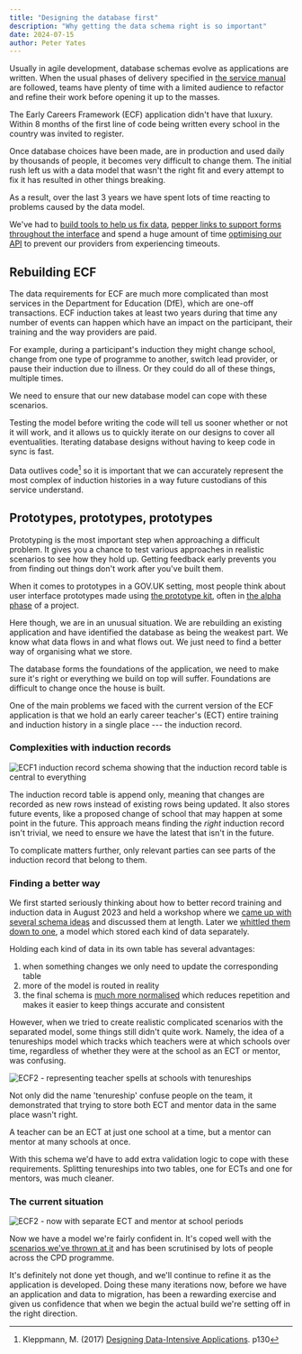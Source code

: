```yaml
---
title: "Designing the database first"
description: "Why getting the data schema right is so important"
date: 2024-07-15
author: Peter Yates
---
```


Usually in agile development, database schemas evolve as applications are written. When the usual phases of delivery specified in [the service manual](https://www.gov.uk/service-manual/agile-delivery) are followed, teams have plenty of time with a limited audience to refactor and refine their work before opening it up to the masses.

The Early Careers Framework (ECF) application didn't have that luxury. Within 8 months of the first line of code being written every school in the country was invited to register.

Once database choices have been made, are in production and used daily by thousands of people, it becomes very difficult to change them. The initial rush left us with a data model that wasn't the right fit and every attempt to fix it has resulted in other things breaking.

As a result, over the last 3 years we have spent lots of time reacting to problems caused by the data model.

We've had to [build tools to help us fix data](https://github.com/DFE-Digital/early-careers-framework/pull/3783), [pepper links to support forms throughout the interface](http://localhost:8080/manage-training/redesigning-support-forms/) and spend a huge amount of time [optimising our API](https://github.com/DFE-Digital/early-careers-framework/pull/3573) to prevent our providers from experiencing timeouts.

## Rebuilding ECF

The data requirements for ECF are much more complicated than most services in the Department for Education (DfE), which are one-off transactions. ECF induction takes at least two years during that time any number of events can happen which have an impact on the participant, their training and the way providers are paid.

For example, during a participant's induction they might change school, change from one type of programme to another, switch lead provider, or pause their induction due to illness. Or they could do all of these things, multiple times.

We need to ensure that our new database model can cope with these scenarios.

Testing the model before writing the code will tell us sooner whether or not it will work, and it allows us to quickly iterate on our designs to cover all eventualities. Iterating database designs without having to keep code in sync is fast.

Data outlives code[^1] so it is important that we can accurately represent the most complex of induction histories in a way future custodians of this service understand.

## Prototypes, prototypes, prototypes

Prototyping is the most important step when approaching a difficult problem. It gives you a chance to test various approaches in realistic scenarios to see how they hold up. Getting feedback early prevents you from finding out things don't work after you've built them.

When it comes to prototypes in a GOV.UK setting, most people think about user interface prototypes made using [the prototype kit](https://prototype-kit.service.gov.uk/docs/), often in [the alpha phase](https://www.gov.uk/service-manual/agile-delivery/how-the-alpha-phase-works) of a project.

Here though, we are in an unusual situation. We are rebuilding an existing application and have identified the database as being the weakest part. We know what data flows in and what flows out. We just need to find a better way of organising what we store.

The database forms the foundations of the application, we need to make sure it's right or everything we build on top will suffer. Foundations are difficult to change once the house is built.

One of the main problems we faced with the current version of the ECF application is that we hold an early career teacher's (ECT) entire training and induction history in a single place --- the induction record.

### Complexities with induction records

![ECF1 induction record schema showing that the induction record table is central to everything](/ecf-v2/designing-the-database-first/ecf-1-induction-record.png)

The induction record table is append only, meaning that changes are recorded as new rows instead of existing rows being updated. It also stores future events, like a proposed change of school that may happen at some point in the future. This approach means finding the _right_ induction record isn't trivial, we need to ensure we have the latest that isn't in the future.

To complicate matters further, only relevant parties can see parts of the induction record that belong to them.

### Finding a better way

We first started seriously thinking about how to better record training and induction data in August 2023 and held a workshop where we [came up with several schema ideas](https://github.com/dfE-Digital/ecf-data-model-prototypes) and discussed them at length. Later we [whittled them down to one](https://github.com/DFE-Digital/ecf-data-model-prototypes-separate/), a model which stored each kind of data separately.

Holding each kind of data in its own table has several advantages:

1. when something changes we only need to update the corresponding table
2. more of the model is routed in reality
3. the final schema is [much more normalised](https://en.wikipedia.org/wiki/Database_normalization) which reduces repetition and makes it easier to keep things accurate and consistent

However, when we tried to create realistic complicated scenarios with the separated model, some things still didn't quite work. Namely, the idea of a tenureships model which tracks which teachers were at which schools over time, regardless of whether they were at the school as an ECT or mentor, was confusing.

![ECF2 - representing teacher spells at schools with tenureships](/ecf-v2/designing-the-database-first/ecf-2-proposed-tenureships.png)

Not only did the name 'tenureship' confuse people on the team, it demonstrated that trying to store both ECT and mentor data in the same place wasn't right.

A teacher can be an ECT at just one school at a time, but a mentor can mentor at many schools at once.

With this schema we'd have to add extra validation logic to cope with these requirements. Splitting tenureships into two tables, one for ECTs and one for mentors, was much cleaner.

### The current situation

![ECF2 - now with separate ECT and mentor at school periods](/ecf-v2/designing-the-database-first/ecf-2-induction-data.png)

Now we have a model we're fairly confident in. It's coped well with the [scenarios we've thrown at it](https://github.com/DFE-Digital/ecf2-rails-prototype/pull/2) and has been scrutinised by lots of people across the CPD programme.

It's definitely not done yet though, and we'll continue to refine it as the application is developed. Doing these many iterations now, before we have an application and data to migration, has been a rewarding exercise and given us confidence that when we begin the actual build we're setting off in the right direction.

[^1]: Kleppmann, M. (2017) [Designing Data-Intensive Applications](https://www.oreilly.com/library/view/designing-data-intensive-applications/9781491903063/). p130
